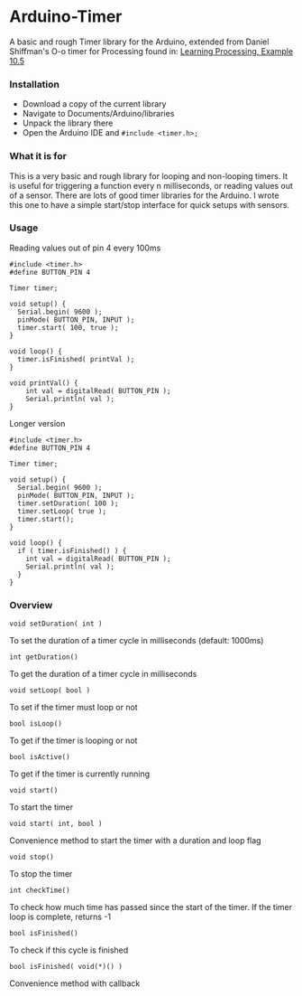 # Arduino-Timer
A basic and rough Timer library for the Arduino, extended from Daniel Shiffman's O-o timer for Processing found in: [Learning Processing, Example 10.5](https://github.com/shiffman/LearningProcessing/tree/master/chp10_algorithms/example_10_05_OOP_Timer)

### Installation
* Download a copy of the current library
* Navigate to Documents/Arduino/libraries
* Unpack the library there
* Open the Arduino IDE and `#include <timer.h>;`

### What it is for
This is a very basic and rough library for looping and non-looping timers. It is useful for triggering a function every n milliseconds, or reading values out of a sensor. There are lots of good timer libraries for the Arduino. I wrote this one to have a simple start/stop interface for quick setups with sensors. 

### Usage
Reading values out of pin 4 every 100ms

    #include <timer.h>
    #define BUTTON_PIN 4
    
    Timer timer;
    
    void setup() {
      Serial.begin( 9600 );
      pinMode( BUTTON_PIN, INPUT );
      timer.start( 100, true );
    }

    void loop() {
      timer.isFinished( printVal );
    }

    void printVal() {
        int val = digitalRead( BUTTON_PIN );
        Serial.println( val );
    }
    
Longer version

    #include <timer.h>
    #define BUTTON_PIN 4
    
    Timer timer;
    
    void setup() {
      Serial.begin( 9600 );
      pinMode( BUTTON_PIN, INPUT );
      timer.setDuration( 100 );
      timer.setLoop( true );
      timer.start();
    }

    void loop() {
      if ( timer.isFinished() ) {
        int val = digitalRead( BUTTON_PIN );
        Serial.println( val );
      }
    }

### Overview
    void setDuration( int )
To set the duration of a timer cycle in milliseconds (default: 1000ms)



    int getDuration()
To get the duration of a timer cycle in milliseconds



    void setLoop( bool )
To set if the timer must loop or not



    bool isLoop()
To get if the timer is looping or not



    bool isActive()
To get if the timer is currently running



    void start()
To start the timer



    void start( int, bool )
Convenience method to start the timer with a duration and loop flag



    void stop()
To stop the timer



    int checkTime()
To check how much time has passed since the start of the timer.
If the timer loop is complete, returns -1



    bool isFinished()
To check if this cycle is finished



    bool isFinished( void(*)() )
Convenience method with callback
